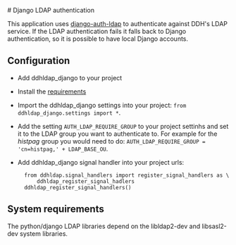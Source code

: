 # Django LDAP authentication

This application uses [django-auth-ldap][] to authenticate against DDH's LDAP
service. If the LDAP authentication fails it falls back to Django
authentication, so it is possible to have local Django accounts.

## Configuration

- Add ddhldap_django to your project
- Install the [requirements][]
- Import the ddhldap_django settings into your project:
`from ddhldap_django.settings import *`.
- Add the setting `AUTH_LDAP_REQUIRE_GROUP` to your project settinhs and set
it to the LDAP group you want to authenticate to. For example for the *histpag*
group you would need to do:
`AUTH_LDAP_REQUIRE_GROUP = 'cn=histpag,' + LDAP_BASE_OU`.
- Add ddhldap_django signal handler into your project urls:
    
        from ddhldap.signal_handlers import register_signal_handlers as \
            ddhldap_register_signal_hadlers
        ddhldap_register_signal_handlers()

## System requirements

The python/django LDAP libraries depend on the libldap2-dev and libsasl2-dev system
libraries.

[django-auth-ldap]: http://pythonhosted.org/django-auth-ldap/
[requirements]: requirements.txt
